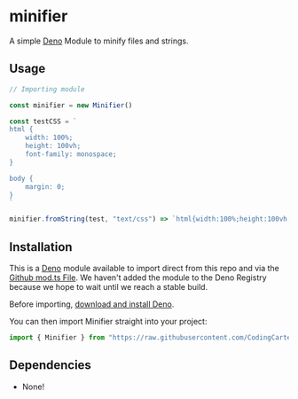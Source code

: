 # minifier

A simple [Deno](https://deno.land) Module to minify files and strings.

## Usage

```ts
// Importing module

const minifier = new Minifier()

const testCSS = `
html {
    width: 100%;
    height: 100vh;
    font-family: monospace;
}

body {
    margin: 0;
}
`

minifier.fromString(test, "text/css") => `html{width:100%;height:100vh;font-family:monospace}body{margin:0}`
```

## Installation

This is a [Deno](https://deno.land/) module available to import direct from this repo and via the [Github mod.ts File](https://raw.githubusercontent.com/CodingCarter/minifier/master/mod.ts). We haven't added the module to the Deno Registry because we hope to wait until we reach a stable build.

Before importing, [download and install Deno](https://deno.land/#installation).

You can then import Minifier straight into your project:

```ts
import { Minifier } from "https://raw.githubusercontent.com/CodingCarter/minifier/master/mod.ts"
```

## Dependencies

- None!
